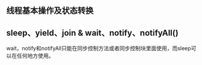 

## 线程基本操作及状态转换



## sleep、yield、join & wait、notify、notifyAll()

wait，notify和notifyAll只能在同步控制方法或者同步控制块里面使用，而sleep可以在任何地方使用。